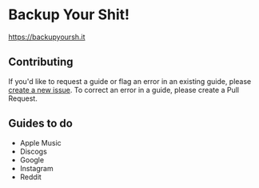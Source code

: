 # Backup Your Shit!

https://backupyoursh.it

## Contributing

If you'd like to request a guide or flag an error in an existing guide, please [create a new issue](https://github.com/sa7mon/backup-your-shit/issues/new). To correct an error in a guide, please create a Pull Request.

## Guides to do

* Apple Music
* Discogs
* Google
* Instagram
* Reddit